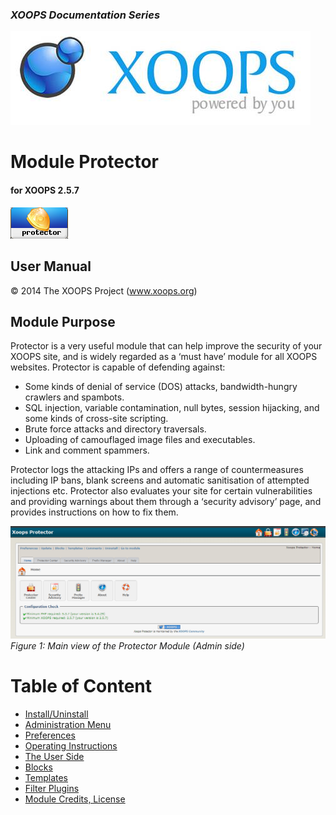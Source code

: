 ### _XOOPS Documentation Series_
![logoXoops.jpg](assets/logoXoops.jpg)

# Module Protector
#### for XOOPS 2.5.7
  
![logoModule.png](assets/logoModule.png)

## User Manual
 
© 2014 The XOOPS Project (www.xoops.org)    
  

## Module Purpose 

 
Protector is a very useful module that can help improve the security of your XOOPS site, and is widely regarded as a ‘must have’ module for all XOOPS websites. Protector is capable of defending against:
-	Some kinds of denial of service (DOS) attacks, bandwidth-hungry crawlers and spambots.
-	SQL injection, variable contamination, null bytes, session hijacking, and some kinds of cross-site scripting.
-	Brute force attacks and directory traversals.
-	Uploading of camouflaged image files and executables.
-	Link and comment spammers.

Protector logs the attacking IPs and offers a range of countermeasures including IP bans, blank screens and automatic sanitisation of attempted injections etc. Protector also evaluates your site for certain vulnerabilities and providing warnings about them through a ‘security advisory’ page, and provides instructions on how to fix them.


 
![image001.png](assets/image001.png)  
*Figure 1: Main view of the Protector Module (Admin side)*

# Table of Content

* [Install/Uninstall](book/1install.md)
* [Administration Menu](book/2administration.md)
* [Preferences](book/3preferences.md)
* [Operating Instructions](book/4operations.md)
* [The User Side](book/5userside.md)
* [Blocks](book/6blocks.md)
* [Templates](book/7templates.md)
* [Filter Plugins](book/8other.md) 
* [Module Credits, License](book/9credits.md)
